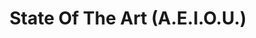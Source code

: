 ---
title: State Of The Art (A.E.I.O.U.)
slug: state-of-the-art
artist: Jim James
youtube: mUYf2yu78Ts
position: 43
---